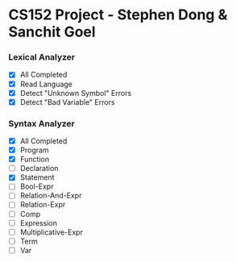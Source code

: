 # CS152 Project - Stephen Dong & Sanchit Goel

### Lexical Analyzer
- [x] All Completed
- [x] Read Language
- [x] Detect "Unknown Symbol" Errors
- [x] Detect "Bad Variable" Errors

### Syntax Analyzer
- [x] All Completed
- [x] Program
- [x] Function
- [ ] Declaration
- [x] Statement
- [ ] Bool-Expr
- [ ] Relation-And-Expr
- [ ] Relation-Expr
- [ ] Comp
- [ ] Expression
- [ ] Multiplicative-Expr
- [ ] Term
- [ ] Var